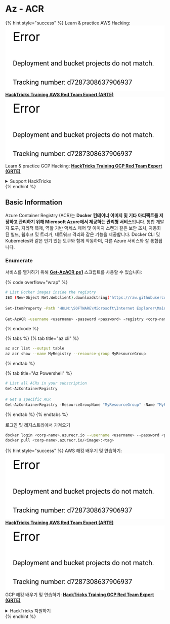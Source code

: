 # Az - ACR

{% hint style="success" %}
Learn & practice AWS Hacking:<img src="../../../.gitbook/assets/image (1) (1).png" alt="" data-size="line">[**HackTricks Training AWS Red Team Expert (ARTE)**](https://training.hacktricks.xyz/courses/arte)<img src="../../../.gitbook/assets/image (1) (1).png" alt="" data-size="line">\
Learn & practice GCP Hacking: <img src="../../../.gitbook/assets/image (2).png" alt="" data-size="line">[**HackTricks Training GCP Red Team Expert (GRTE)**<img src="../../../.gitbook/assets/image (2).png" alt="" data-size="line">](https://training.hacktricks.xyz/courses/grte)

<details>

<summary>Support HackTricks</summary>

* Check the [**subscription plans**](https://github.com/sponsors/carlospolop)!
* **Join the** 💬 [**Discord group**](https://discord.gg/hRep4RUj7f) or the [**telegram group**](https://t.me/peass) or **follow** us on **Twitter** 🐦 [**@hacktricks\_live**](https://twitter.com/hacktricks\_live)**.**
* **Share hacking tricks by submitting PRs to the** [**HackTricks**](https://github.com/carlospolop/hacktricks) and [**HackTricks Cloud**](https://github.com/carlospolop/hacktricks-cloud) github repos.

</details>
{% endhint %}

## Basic Information

Azure Container Registry (ACR)는 **Docker 컨테이너 이미지 및 기타 아티팩트를 저장하고 관리하기 위해 Microsoft Azure에서 제공하는 관리형 서비스**입니다. 통합 개발자 도구, 지리적 복제, 역할 기반 액세스 제어 및 이미지 스캔과 같은 보안 조치, 자동화된 빌드, 웹후크 및 트리거, 네트워크 격리와 같은 기능을 제공합니다. Docker CLI 및 Kubernetes와 같은 인기 있는 도구와 함께 작동하며, 다른 Azure 서비스와 잘 통합됩니다.

### Enumerate

서비스를 열거하기 위해 [**Get-AzACR.ps1**](https://github.com/NetSPI/MicroBurst/blob/master/Misc/Get-AzACR.ps1) 스크립트를 사용할 수 있습니다:

{% code overflow="wrap" %}
```bash
# List Docker images inside the registry
IEX (New-Object Net.Webclient).downloadstring("https://raw.githubusercontent.com/NetSPI/MicroBurst/master/Misc/Get-AzACR.ps1")

Set-ItemProperty -Path "HKLM:\SOFTWARE\Microsoft\Internet Explorer\Main" -Name "DisableFirstRunCustomize" -Value 2

Get-AzACR -username <username> -password <password> -registry <corp-name>.azurecr.io
```
{% endcode %}

{% tabs %}
{% tab title="az cli" %}
```bash
az acr list --output table
az acr show --name MyRegistry --resource-group MyResourceGroup
```
{% endtab %}

{% tab title="Az Powershell" %}
```powershell
# List all ACRs in your subscription
Get-AzContainerRegistry

# Get a specific ACR
Get-AzContainerRegistry -ResourceGroupName "MyResourceGroup" -Name "MyRegistry"
```
{% endtab %}
{% endtabs %}

로그인 및 레지스트리에서 가져오기
```bash
docker login <corp-name>.azurecr.io --username <username> --password <password>
docker pull <corp-name>.azurecr.io/<image>:<tag>
```
{% hint style="success" %}
AWS 해킹 배우기 및 연습하기:<img src="../../../.gitbook/assets/image (1) (1).png" alt="" data-size="line">[**HackTricks Training AWS Red Team Expert (ARTE)**](https://training.hacktricks.xyz/courses/arte)<img src="../../../.gitbook/assets/image (1) (1).png" alt="" data-size="line">\
GCP 해킹 배우기 및 연습하기: <img src="../../../.gitbook/assets/image (2).png" alt="" data-size="line">[**HackTricks Training GCP Red Team Expert (GRTE)**<img src="../../../.gitbook/assets/image (2).png" alt="" data-size="line">](https://training.hacktricks.xyz/courses/grte)

<details>

<summary>HackTricks 지원하기</summary>

* [**구독 계획**](https://github.com/sponsors/carlospolop) 확인하기!
* **💬 [**디스코드 그룹**](https://discord.gg/hRep4RUj7f) 또는 [**텔레그램 그룹**](https://t.me/peass)에 참여하거나 **트위터** 🐦 [**@hacktricks\_live**](https://twitter.com/hacktricks\_live)**를 팔로우하세요.**
* **[**HackTricks**](https://github.com/carlospolop/hacktricks) 및 [**HackTricks Cloud**](https://github.com/carlospolop/hacktricks-cloud) 깃허브 리포지토리에 PR을 제출하여 해킹 트릭을 공유하세요.**

</details>
{% endhint %}
